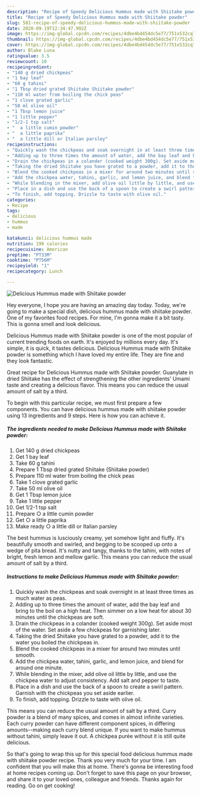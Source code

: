 ```yaml
---
description: "Recipe of Speedy Delicious Hummus made with Shiitake powder"
title: "Recipe of Speedy Delicious Hummus made with Shiitake powder"
slug: 581-recipe-of-speedy-delicious-hummus-made-with-shiitake-powder
date: 2020-09-19T12:34:47.992Z
image: https://img-global.cpcdn.com/recipes/4dbe4bd454dc5e77/751x532cq70/delicious-hummus-made-with-shiitake-powder-recipe-main-photo.jpg
thumbnail: https://img-global.cpcdn.com/recipes/4dbe4bd454dc5e77/751x532cq70/delicious-hummus-made-with-shiitake-powder-recipe-main-photo.jpg
cover: https://img-global.cpcdn.com/recipes/4dbe4bd454dc5e77/751x532cq70/delicious-hummus-made-with-shiitake-powder-recipe-main-photo.jpg
author: Blake Luna
ratingvalue: 3.5
reviewcount: 10
recipeingredient:
- "140 g dried chickpeas"
- "1 bay leaf"
- "60 g tahini"
- "1 Tbsp dried grated Shiitake Shiitake powder"
- "110 ml water from boiling the chick peas"
- "1 clove grated garlic"
- "50 ml olive oil"
- "1 Tbsp lemon juice"
- "1 little pepper"
- "1/2-1 tsp salt"
- "  a little cumin powder"
- "  a little paprika"
- "  a little dill or Italian parsley"
recipeinstructions:
- "Quickly wash the chickpeas and soak overnight in at least three times as much water as peas."
- "Adding up to three times the amount of water, add the bay leaf and bring to the boil on a high heat. Then simmer on a low heat for about 30 minutes until the chickpeas are soft."
- "Drain the chickpeas in a colander (cooked weight 300g). Set aside most of the water. Set aside a few chickpeas for garnishing later."
- "Taking the dried Shiitake you have grated to a powder, add it to the water you boiled the chickpeas in."
- "Blend the cooked chickpeas in a mixer for around two minutes until smooth."
- "Add the chickpea water, tahini, garlic, and lemon juice, and blend for around one minute."
- "While blending in the mixer, add olive oil little by little, and use the chickpea water to adjust consistency. Add salt and pepper to taste."
- "Place in a dish and use the back of a spoon to create a swirl pattern. Garnish with the chickpeas you set aside earlier."
- "To finish, add topping. Drizzle to taste with olive oil."
categories:
- Recipe
tags:
- delicious
- hummus
- made

katakunci: delicious hummus made 
nutrition: 199 calories
recipecuisine: American
preptime: "PT33M"
cooktime: "PT56M"
recipeyield: "1"
recipecategory: Lunch

---
```



![Delicious Hummus made with Shiitake powder](https://img-global.cpcdn.com/recipes/4dbe4bd454dc5e77/751x532cq70/delicious-hummus-made-with-shiitake-powder-recipe-main-photo.jpg)

Hey everyone, I hope you are having an amazing day today. Today, we're going to make a special dish, delicious hummus made with shiitake powder. One of my favorites food recipes. For mine, I'm gonna make it a bit tasty. This is gonna smell and look delicious.

Delicious Hummus made with Shiitake powder is one of the most popular of current trending foods on earth. It's enjoyed by millions every day. It's simple, it is quick, it tastes delicious. Delicious Hummus made with Shiitake powder is something which I have loved my entire life. They are fine and they look fantastic.

Great recipe for Delicious Hummus made with Shiitake powder. Guanylate in dried Shiitake has the effect of strengthening the other ingredients&#39; Umami taste and creating a delicious flavor. This means you can reduce the usual amount of salt by a third.


To begin with this particular recipe, we must first prepare a few components. You can have delicious hummus made with shiitake powder using 13 ingredients and 9 steps. Here is how you can achieve it.

<!--inarticleads1-->

##### The ingredients needed to make Delicious Hummus made with Shiitake powder:

1. Get 140 g dried chickpeas
1. Get 1 bay leaf
1. Take 60 g tahini
1. Prepare 1 Tbsp dried grated Shiitake (Shiitake powder)
1. Prepare 110 ml water from boiling the chick peas
1. Take 1 clove grated garlic
1. Take 50 ml olive oil
1. Get 1 Tbsp lemon juice
1. Take 1 little pepper
1. Get 1/2-1 tsp salt
1. Prepare  ○ a little cumin powder
1. Get  ○ a little paprika
1. Make ready  ○ a little dill or Italian parsley


The best hummus is lusciously creamy, yet somehow light and fluffy. It&#39;s beautifully smooth and swirled, and begging to be scooped up onto a wedge of pita bread. It&#39;s nutty and tangy, thanks to the tahini, with notes of bright, fresh lemon and mellow garlic. This means you can reduce the usual amount of salt by a third. 

<!--inarticleads2-->

##### Instructions to make Delicious Hummus made with Shiitake powder:

1. Quickly wash the chickpeas and soak overnight in at least three times as much water as peas.
1. Adding up to three times the amount of water, add the bay leaf and bring to the boil on a high heat. Then simmer on a low heat for about 30 minutes until the chickpeas are soft.
1. Drain the chickpeas in a colander (cooked weight 300g). Set aside most of the water. Set aside a few chickpeas for garnishing later.
1. Taking the dried Shiitake you have grated to a powder, add it to the water you boiled the chickpeas in.
1. Blend the cooked chickpeas in a mixer for around two minutes until smooth.
1. Add the chickpea water, tahini, garlic, and lemon juice, and blend for around one minute.
1. While blending in the mixer, add olive oil little by little, and use the chickpea water to adjust consistency. Add salt and pepper to taste.
1. Place in a dish and use the back of a spoon to create a swirl pattern. Garnish with the chickpeas you set aside earlier.
1. To finish, add topping. Drizzle to taste with olive oil.


This means you can reduce the usual amount of salt by a third. Curry powder is a blend of many spices, and comes in almost infinite varieties. Each curry powder can have different component spices, in differing amounts--making each curry blend unique. If you want to make hummus without tahini, simply leave it out. A chickpea purée without it is still quite delicious. 

So that's going to wrap this up for this special food delicious hummus made with shiitake powder recipe. Thank you very much for your time. I am confident that you will make this at home. There's gonna be interesting food at home recipes coming up. Don't forget to save this page on your browser, and share it to your loved ones, colleague and friends. Thanks again for reading. Go on get cooking!
